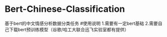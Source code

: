 # Bert-Chinese-Classification
基于bert的中文情感分析数据分类任务
#使用说明
1.需要有一定bert基础
2.需要自己下载bert预训练模型（谷歌/哈工大联合迅飞实验室都有提供）
